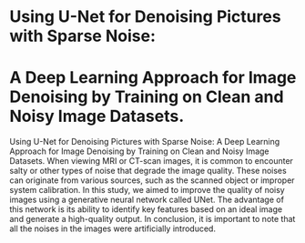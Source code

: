 # Using U-Net for Denoising Pictures with Sparse Noise: 
# A Deep Learning Approach for Image Denoising by Training on Clean and Noisy Image Datasets.
Using U-Net for Denoising Pictures with Sparse Noise: A Deep Learning Approach for Image Denoising by Training on Clean and Noisy Image Datasets.
When viewing MRI or CT-scan images, it is common to encounter salty or other types of noise that degrade the image quality. These noises can originate from various sources, such as the scanned object or improper system calibration. In this study, we aimed to improve the quality of noisy images using a generative neural network called UNet. The advantage of this network is its ability to identify key features based on an ideal image and generate a high-quality output. In conclusion, it is important to note that all the noises in the images were artificially introduced.
